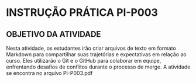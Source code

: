 # INSTRUÇÃO PRÁTICA PI-P003

## OBJETIVO DA ATIVIDADE

Nesta atividade, os estudantes irão criar arquivos de texto em formato Markdown para compartilhar suas trajetórias e expectativas em relação ao curso. Eles utilizarão o Git e o GitHub para colaborar em equipe, enfrentando desafios de conflitos durante o processo de merge. A atividade se encontra no arquivo PI-P003.pdf
